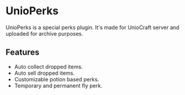 # UnioPerks
UnioPerks is a special perks plugin. It's made for UnioCraft server and uploaded for archive purposes.

## Features
- Auto collect dropped items.
- Auto sell dropped items.
- Customizable potion based perks.
- Temporary and permanent fly perk.
